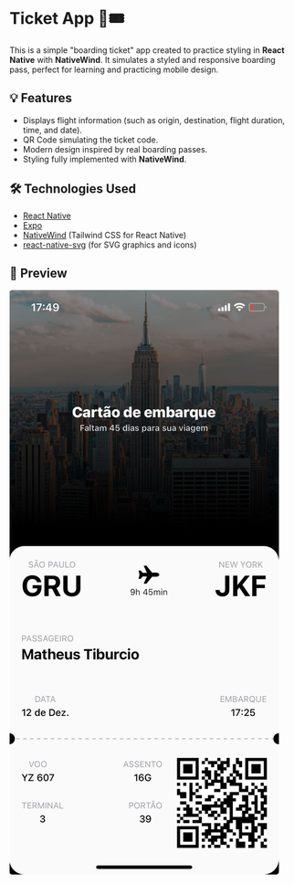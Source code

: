 # Ticket App 🛫🎟️

This is a simple "boarding ticket" app created to practice styling in **React Native** with **NativeWind**. It simulates a styled and responsive boarding pass, perfect for learning and practicing mobile design.

## 💡 Features

- Displays flight information (such as origin, destination, flight duration, time, and date).
- QR Code simulating the ticket code.
- Modern design inspired by real boarding passes.
- Styling fully implemented with **NativeWind**.

## 🛠️ Technologies Used

- [React Native](https://reactnative.dev/)
- [Expo](https://expo.dev/)
- [NativeWind](https://www.nativewind.dev/) (Tailwind CSS for React Native)
- [react-native-svg](https://github.com/react-native-svg/react-native-svg) (for SVG graphics and icons)

## 📸 Preview

![Preview](./src/assets/thumbnail.jpg)
